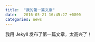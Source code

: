 ```yaml
---
title:  "我的第一篇文章"
date:   2016-05-21 16:45:27 +0800
categories: news
---
```


我用 Jekyll 发布了第一篇文章，太高兴了！
